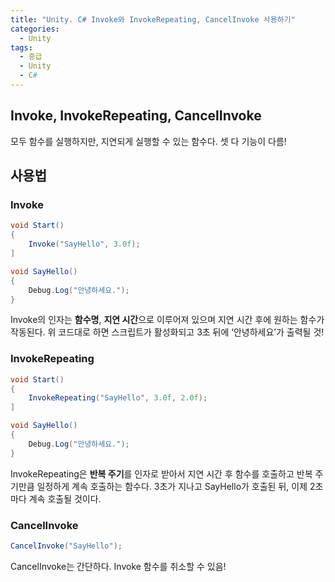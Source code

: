 ```yaml
---
title: "Unity. C# Invoke와 InvokeRepeating, CancelInvoke 사용하기"
categories:
  - Unity
tags:
  - 중급
  - Unity
  - C#
---
```


## Invoke, InvokeRepeating, CancelInvoke

모두 함수를 실행하지만, 지연되게 실행할 수 있는 함수다. 셋 다 기능이 다름!

## 사용법

### Invoke

```c#
void Start()
{
	Invoke("SayHello", 3.0f);
]

void SayHello()
{
	Debug.Log("안녕하세요.");
}
```

Invoke의 인자는 **함수명**, **지연 시간**으로 이루어져 있으며 지연 시간 후에 원하는 함수가 작동된다. 위 코드대로 하면 스크립트가 활성화되고 3초 뒤에 ‘안녕하세요’가 출력될 것!

### InvokeRepeating

```c#
void Start()
{
	InvokeRepeating("SayHello", 3.0f, 2.0f);
]

void SayHello()
{
	Debug.Log("안녕하세요.");
}
```

InvokeRepeating은 **반복 주기**를 인자로 받아서 지연 시간 후 함수를 호출하고 반복 주기만큼 일정하게 계속 호출하는 함수다. 3초가 지나고 SayHello가 호출된 뒤, 이제 2초마다 계속 호출될 것이다.

### CancelInvoke

```c#
CancelInvoke("SayHello");
```

CancelInvoke는 간단하다. Invoke 함수를 취소할 수 있음!